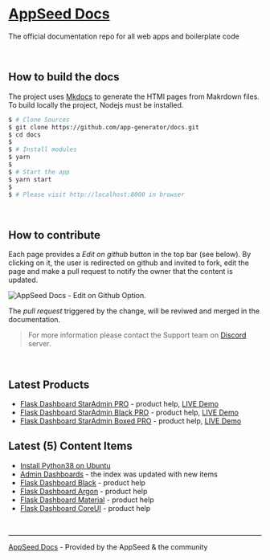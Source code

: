 # [AppSeed Docs](https://docs.appseed.us)

The official documentation repo for all web apps and boilerplate code 

<br />

## How to build the docs

The project uses [Mkdocs](https://www.mkdocs.org/) to generate the HTMl pages from Makrdown files. To build locally the project, Nodejs must be installed. 

```bash
$ # Clone Sources
$ git clone https://github.com/app-generator/docs.git
$ cd docs
$
$ # Install modules
$ yarn 
$
$ # Start the app
$ yarn start
$
$ # Please visit http://localhost:8000 in browser
```

<br />

## How to contribute

Each page provides a *Edit on github* button in the top bar (see below). By clicking on it, the user is redirected on github and invited to fork, edit the page and make a pull request to notify the owner that the content is updated. 

![AppSeed Docs - Edit on Github Option.](https://raw.githubusercontent.com/app-generator/docs/master/static/docs-edit-page-option.jpg)

The *pull request* triggered by the change, will be reviwed and merged in the documentation. 

> For more information please contact the Support team on [Discord](https://discord.gg/fZC6hup) server. 

<br />

## Latest Products

- [Flask Dashboard StarAdmin PRO](https://docs.appseed.us/admin-dashboards/flask-dashboard-staradmin-pro/) - product help, [LIVE Demo](https://flask-dashboard-staradmin-pro.appseed.us/)
- [Flask Dashboard StarAdmin Black PRO](https://docs.appseed.us/admin-dashboards/flask-dashboard-staradmin-black-pro/) - product help, [LIVE Demo](https://flask-dashboard-staradmin-black-pro.appseed.us/)
- [Flask Dashboard StarAdmin Boxed PRO](https://docs.appseed.us/admin-dashboards/flask-dashboard-staradmin-boxed-pro/) - product help, [LIVE Demo](https://flask-dashboard-staradmin-boxed-pro.appseed.us/)

## Latest (5) Content Items

- [Install Python38 on Ubuntu](https://docs.appseed.us/how-to/install-python38-ubuntu/)
- [Admin Dashboards](https://docs.appseed.us/admin-dashboards/) - the index was updated with new items
- [Flask Dashboard Black](https://docs.appseed.us/admin-dashboards/flask-dashboard-black/) - product help
- [Flask Dashboard Argon](https://docs.appseed.us/admin-dashboards/flask-dashboard-argon/) - product help
- [Flask Dashboard Material](https://docs.appseed.us/admin-dashboards/flask-dashboard-material/) - product help
- [Flask Dashboard CoreUI](https://docs.appseed.us/admin-dashboards/flask-dashboard-coreui/) - product help

<br />

---
[AppSeed Docs](https://docs.appseed.us) - Provided by the AppSeed & the community 
